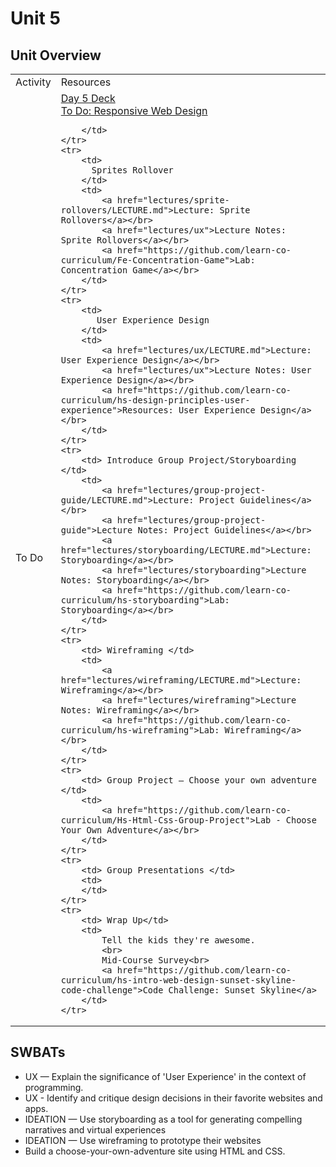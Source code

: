 # Unit 5

## Unit Overview

<table>
    <tr>
        <td>Activity</td>
        <td>Resources</td>
    </tr>
    <tr>
        <td> To Do</td>
        <td>
            <a href="https://docs.google.com/presentation/d/1IT7IQpPvNgd9TyYDu2tSoBw_ozNYUufaB9D-RArG15U/edit">Day 5 Deck</a></br>
            <a href="https://github.com/learn-co-curriculum/hs-responsive-web-design-stretch">To Do: Responsive Web Design</a>
            
        </td>
    </tr>
    <tr>
        <td> 
          Sprites Rollover
        </td>
        <td>
            <a href="lectures/sprite-rollovers/LECTURE.md">Lecture: Sprite Rollovers</a></br>
            <a href="lectures/ux">Lecture Notes: Sprite Rollovers</a></br>
            <a href="https://github.com/learn-co-curriculum/Fe-Concentration-Game">Lab: Concentration Game</a></br>
        </td>
    </tr>
    <tr>
        <td> 
           User Experience Design 
        </td>
        <td>
            <a href="lectures/ux/LECTURE.md">Lecture: User Experience Design</a></br>
            <a href="lectures/ux">Lecture Notes: User Experience Design</a></br>
            <a href="https://github.com/learn-co-curriculum/hs-design-principles-user-experience">Resources: User Experience Design</a></br>
        </td>
    </tr>
    <tr>
        <td> Introduce Group Project/Storyboarding </td>
        <td>
            <a href="lectures/group-project-guide/LECTURE.md">Lecture: Project Guidelines</a></br>
            <a href="lectures/group-project-guide">Lecture Notes: Project Guidelines</a></br>
            <a href="lectures/storyboarding/LECTURE.md">Lecture: Storyboarding</a></br>
            <a href="lectures/storyboarding">Lecture Notes: Storyboarding</a></br>
            <a href="https://github.com/learn-co-curriculum/hs-storyboarding">Lab: Storyboarding</a></br>
        </td>
    </tr>
    <tr>
        <td> Wireframing </td>
        <td>
            <a href="lectures/wireframing/LECTURE.md">Lecture: Wireframing</a></br>
            <a href="lectures/wireframing">Lecture Notes: Wireframing</a></br>
            <a href="https://github.com/learn-co-curriculum/hs-wireframing">Lab: Wireframing</a></br>
        </td>
    </tr>
    <tr>
        <td> Group Project — Choose your own adventure </td>
        <td> 
            <a href="https://github.com/learn-co-curriculum/Hs-Html-Css-Group-Project">Lab - Choose Your Own Adventure</a></br>
        </td>
    </tr>
    <tr>
        <td> Group Presentations </td>
        <td>
        </td>
    </tr>
    <tr>
        <td> Wrap Up</td>
        <td> 
            Tell the kids they're awesome.
            <br>
            Mid-Course Survey<br>
            <a href="https://github.com/learn-co-curriculum/hs-intro-web-design-sunset-skyline-code-challenge">Code Challenge: Sunset Skyline</a>
        </td>
    </tr>
    
</table>

## SWBATs
* UX — Explain the significance of 'User Experience' in the context of programming.
* UX - Identify and critique design decisions in their favorite websites and apps.
* IDEATION — Use storyboarding as a tool for generating compelling narratives and virtual experiences 
* IDEATION — Use wireframing to prototype their websites
* Build a choose-your-own-adventure site using HTML and CSS.